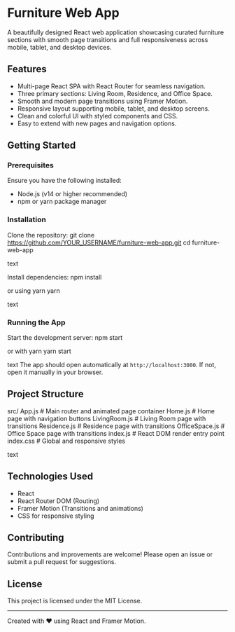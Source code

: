 # Furniture Web App

A beautifully designed React web application showcasing curated furniture sections with smooth page transitions and full responsiveness across mobile, tablet, and desktop devices.

## Features

- Multi-page React SPA with React Router for seamless navigation.
- Three primary sections: Living Room, Residence, and Office Space.
- Smooth and modern page transitions using Framer Motion.
- Responsive layout supporting mobile, tablet, and desktop screens.
- Clean and colorful UI with styled components and CSS.
- Easy to extend with new pages and navigation options.

## Getting Started

### Prerequisites

Ensure you have the following installed:

- Node.js (v14 or higher recommended)
- npm or yarn package manager

### Installation

Clone the repository:
git clone https://github.com/YOUR_USERNAME/furniture-web-app.git
cd furniture-web-app

text

Install dependencies:
npm install

or using yarn
yarn

text

### Running the App

Start the development server:
npm start

or with yarn
yarn start

text
The app should open automatically at `http://localhost:3000`. If not, open it manually in your browser.

## Project Structure

src/
App.js # Main router and animated page container
Home.js # Home page with navigation buttons
LivingRoom.js # Living Room page with transitions
Residence.js # Residence page with transitions
OfficeSpace.js # Office Space page with transitions
index.js # React DOM render entry point
index.css # Global and responsive styles

text

## Technologies Used

- React
- React Router DOM (Routing)
- Framer Motion (Transitions and animations)
- CSS for responsive styling

## Contributing

Contributions and improvements are welcome! Please open an issue or submit a pull request for suggestions.

## License

This project is licensed under the MIT License.

---

Created with ❤️ using React and Framer Motion.

